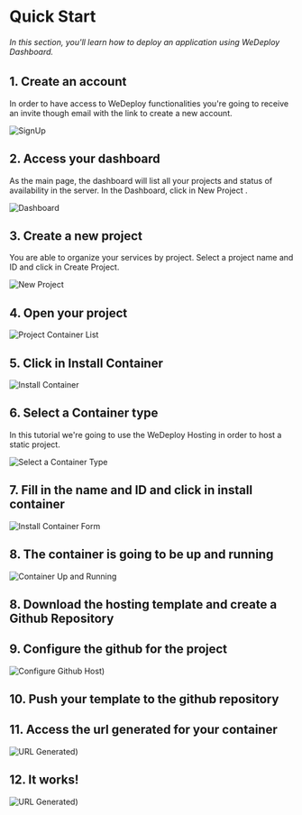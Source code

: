 # Quick Start

###### In this section, you'll learn how to deploy an application using WeDeploy Dashboard.

<!-- <article id="1-create-an-account"> -->

## 1. Create an account

In order to have access to WeDeploy functionalities you're going to receive an invite though email with the link to create a new account.

![SignUp](https://cloud.githubusercontent.com/assets/301291/17795864/bfc70c4a-6570-11e6-94f8-2b9cf3c45998.jpg)

<!-- </article> -->

<!-- <article id="2-access-your-dashboard"> -->

## 2. Access your dashboard

As the main page, the dashboard will list all your projects and status of availability in the server. In the Dashboard, click in New Project .

![Dashboard](https://cloud.githubusercontent.com/assets/301291/17795897/1d122f60-6571-11e6-8137-c1fe6fdfcbdb.jpg)

<!-- </article> -->

<!-- <article id="3-create-a-new-project"> -->

## 3. Create a new project

You are able to organize your services by project. Select a project name and ID and click in Create Project.

![New Project](https://cloud.githubusercontent.com/assets/301291/17795929/529dcc02-6571-11e6-8e5f-3514ea67688d.jpg)

<!-- </article> -->

<!-- <article id="4-open-your-project"> -->

## 4. Open your project

![Project Container List](https://cloud.githubusercontent.com/assets/301291/17795964/ba9a34d0-6571-11e6-9d49-c30e4862d2c2.jpg)

<!-- </article> -->

<!-- <article id="5-click-in-install-container"> -->

## 5. Click in Install Container

![Install Container](https://cloud.githubusercontent.com/assets/301291/17794534/1f2f7aca-6565-11e6-961c-652fcb1cb53b.png)

<!-- </article> -->

<!-- <article id="6-select-a-container-type"> -->

## 6. Select a Container type
In this tutorial we're going to use the WeDeploy Hosting in order to host a static project.

![Select a Container Type](https://cloud.githubusercontent.com/assets/301291/17794174/e36924f8-6561-11e6-8bf1-a14dd40f522b.png)

<!-- </article> -->

<!-- <article id="7-fill-in-the-name-and-id-and-click-in-install-container"> -->

## 7. Fill in the name and ID and click in install container

![Install Container Form](https://cloud.githubusercontent.com/assets/301291/17794576/8db847ce-6565-11e6-92d7-519c59a286f9.png)

<!-- </article> -->

<!-- <article id="8-hosting-template-and-github-repository"> -->

## 8. The container is going to be up and running

![Container Up and Running](https://cloud.githubusercontent.com/assets/301291/17795203/3d8a9184-656b-11e6-8c26-1edf19ee5e49.png)

<!-- </article> -->

<!-- <article id="8-hosting-template-and-github-repository"> -->

## 8. Download the hosting template and create a Github Repository

<!-- </article> -->

<!-- <article id="9-github-project"> -->

## 9. Configure the github for the project

![Configure Github Host](https://cloud.githubusercontent.com/assets/301291/17795272/c3fbf5dc-656b-11e6-8e81-79a97c97f9cb.png))

<!-- </article> -->

<!-- <article id="9-github-project"> -->

## 10. Push your template to the github repository

<!-- </article> -->


<!-- <article id="10-generated-url"> -->

## 11. Access the url generated for your container

![URL Generated](https://cloud.githubusercontent.com/assets/301291/17795316/424b3a2e-656c-11e6-8023-904b83b091f5.png))

<!-- </article> -->

<!-- <article id="11-it-works"> -->

## 12. It works!

![URL Generated](https://cloud.githubusercontent.com/assets/301291/17795480/859b7b3a-656d-11e6-8d78-49e6b9d94640.png))


<!-- </article> -->
